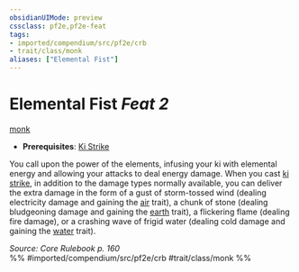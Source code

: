 ```yaml
---
obsidianUIMode: preview
cssclass: pf2e,pf2e-feat
tags:
- imported/compendium/src/pf2e/crb
- trait/class/monk
aliases: ["Elemental Fist"]
---
```

# Elemental Fist  *Feat 2*  
[monk](rules/traits/monk.md)  

- **Prerequisites**: [Ki Strike](ki-strike.md)

You call upon the power of the elements, infusing your ki with elemental energy and allowing your attacks to deal energy damage. When you cast [ki strike](../spells/ki-strike.md), in addition to the damage types normally available, you can deliver the extra damage in the form of a gust of storm-tossed wind (dealing electricity damage and gaining the [air](air.md) trait), a chunk of stone (dealing bludgeoning damage and gaining the [earth](earth.md) trait), a flickering flame (dealing fire damage), or a crashing wave of frigid water (dealing cold damage and gaining the [water](water.md) trait).

*Source: Core Rulebook p. 160*  
%% #imported/compendium/src/pf2e/crb #trait/class/monk %%